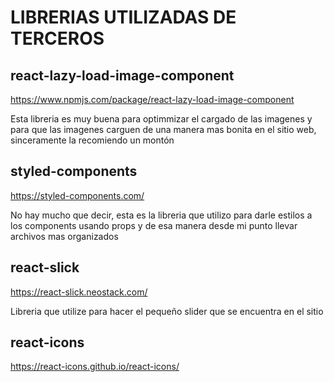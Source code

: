 # LIBRERIAS UTILIZADAS DE TERCEROS

## react-lazy-load-image-component

https://www.npmjs.com/package/react-lazy-load-image-component

Esta libreria es muy buena para optimmizar el cargado de las imagenes y para que las imagenes carguen de una manera mas bonita en el sitio web, sinceramente la recomiendo un montón

## styled-components

https://styled-components.com/

No hay mucho que decir, esta es la libreria que utilizo para darle estilos a los components usando props y de esa manera desde mi punto llevar archivos mas organizados

## react-slick

https://react-slick.neostack.com/

Libreria que utilize para hacer el pequeño slider que se encuentra en el sitio

## react-icons

https://react-icons.github.io/react-icons/
